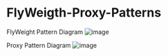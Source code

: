 # FlyWeigth-Proxy-Patterns

FlyWeight Pattern Diagram
![image](https://github.com/hasanhttps/FlyWeigth-Proxy-Patterns/assets/107070957/7a5e6841-5511-4082-b74c-f5383672b83c)


Proxy Pattern Diagram
![image](https://github.com/hasanhttps/FlyWeigth-Proxy-Patterns/assets/107070957/879d8b1d-3ef4-4e27-9439-869c428f807c)
